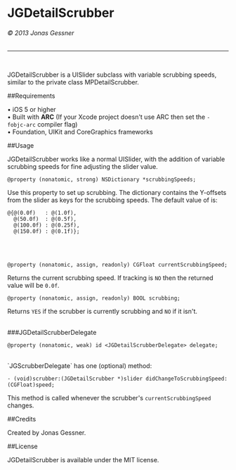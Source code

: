 <h1>JGDetailScrubber</h1><h6>© 2013 Jonas Gessner</h6>

----------------
<br>

JGDetailScrubber is a UISlider subclass with variable scrubbing speeds, similar to the private class MPDetailScrubber.


##Requirements

• iOS 5 or higher<br>
• Built with <b>ARC</b> (If your Xcode project doesn't use ARC then set the `-fobjc-arc` compiler flag)<br>
• Foundation, UIKit and CoreGraphics frameworks<br>


##Usage

JGDetailScrubber works like a normal UISlider, with the addition of variable scrubbing speeds for fine adjusting the slider value.

```objc
@property (nonatomic, strong) NSDictionary *scrubbingSpeeds;
```

Use this property to set up scrubbing. The dictionary contains the Y-offsets from the slider as keys for the scrubbing speeds. The default value of is:

```objc
@{@(0.0f)   : @(1.0f),
  @(50.0f)  : @(0.5f),
  @(100.0f) : @(0.25f),
  @(150.0f) : @(0.1f)};
```

<br>
<br>

```objc
@property (nonatomic, assign, readonly) CGFloat currentScrubbingSpeed;
```
Returns the current scrubbing speed. If tracking is `NO` then the returned value will be `0.0f`.


```objc
@property (nonatomic, assign, readonly) BOOL scrubbing;
```
Returns `YES` if the scrubber is currently scrubbing and `NO` if it isn't.

<br>
###JGDetailScrubberDelegate

```objc
@property (nonatomic, weak) id <JGDetailScrubberDelegate> delegate;
```


<br>
`JGScrubberDelegate` has one (optional) method:

```objc
- (void)scrubber:(JGDetailScrubber *)slider didChangeToScrubbingSpeed:(CGFloat)speed;
```
This method is called whenever the scrubber's `currentScrubbingSpeed` changes.


##Credits

Created by Jonas Gessner.

##License

JGDetailScrubber is available under the MIT license.
